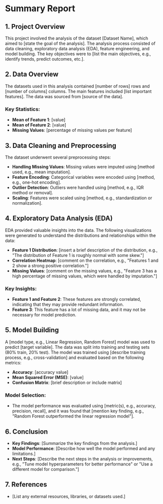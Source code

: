 # Summary Report

## 1. Project Overview

This project involved the analysis of the dataset [Dataset Name], which aimed to [state the goal of the analysis]. The analysis process consisted of data cleaning, exploratory data analysis (EDA), feature engineering, and model building. The key objectives were to [list the main objectives, e.g., identify trends, predict outcomes, etc.].

## 2. Data Overview

The datasets used in this analysis contained [number of rows] rows and [number of columns] columns. The main features included [list important features]. The data was sourced from [source of the data].

### Key Statistics:

- **Mean of Feature 1**: [value]
- **Mean of Feature 2**: [value]
- **Missing Values**: [percentage of missing values per feature]

## 3. Data Cleaning and Preprocessing

The dataset underwent several preprocessing steps:

- **Handling Missing Values**: Missing values were imputed using [method used, e.g., mean imputation].
- **Feature Encoding**: Categorical variables were encoded using [method, e.g., one-hot encoding].
- **Outlier Detection**: Outliers were handled using [method, e.g., IQR method or removal].
- **Scaling**: Features were scaled using [method, e.g., standardization or normalization].

## 4. Exploratory Data Analysis (EDA)

EDA provided valuable insights into the data. The following visualizations were generated to understand the distributions and relationships within the data:

- **Feature 1 Distribution**: [insert a brief description of the distribution, e.g., "The distribution of Feature 1 is roughly normal with some skew."]
- **Correlation Heatmap**: [comment on the correlation, e.g., "Features 1 and 2 show a strong positive correlation."]
- **Missing Values**: [comment on the missing values, e.g., "Feature 3 has a high percentage of missing values, which were handled by imputation."]

### Key Insights:

- **Feature 1 and Feature 2**: These features are strongly correlated, indicating that they may provide redundant information.
- **Feature 3**: This feature has a lot of missing data, and it may not be necessary for model prediction.

## 5. Model Building

A [model type, e.g., Linear Regression, Random Forest] model was used to predict [target variable]. The data was split into training and testing sets (80% train, 20% test). The model was trained using [describe training process, e.g., cross-validation] and evaluated based on the following metrics:

- **Accuracy**: [accuracy value]
- **Mean Squared Error (MSE)**: [value]
- **Confusion Matrix**: [brief description or include matrix]

### Model Selection:

- The model performance was evaluated using [metric(s), e.g., accuracy, precision, recall], and it was found that [mention key finding, e.g., "Random Forest outperformed the linear regression model"].

## 6. Conclusion

- **Key Findings**: [Summarize the key findings from the analysis.]
- **Model Performance**: [Describe how well the model performed and any limitations.]
- **Next Steps**: [Describe the next steps in the analysis or improvements, e.g., "Tune model hyperparameters for better performance" or "Use a different model for comparison."]

## 7. References

- [List any external resources, libraries, or datasets used.]
